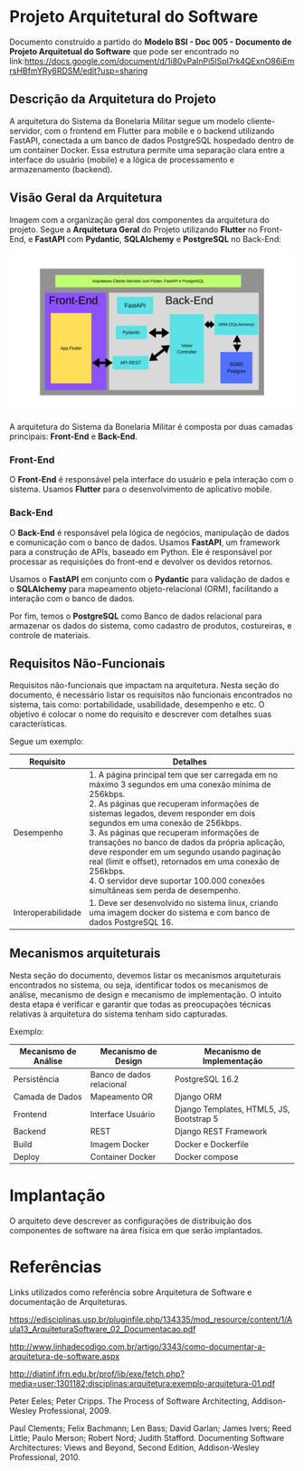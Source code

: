 # Projeto Arquitetural do Software

Documento construído a partido do **Modelo BSI - Doc 005 - Documento de Projeto Arquitetual do Software** que pode ser encontrado no
link:https://docs.google.com/document/d/1i80vPaInPi5lSpI7rk4QExnO86iEmrsHBfmYRy6RDSM/edit?usp=sharing

## Descrição da Arquitetura do Projeto

A arquitetura do Sistema da Bonelaria Militar segue um modelo cliente-servidor, com o frontend em Flutter para mobile e o backend utilizando FastAPI, conectada a um banco de dados PostgreSQL hospedado dentro de um container Docker. Essa estrutura permite uma separação clara entre a interface do usuário (mobile) e a lógica de processamento e armazenamento (backend).

## Visão Geral da Arquitetura

Imagem com a organização geral dos componentes da arquitetura do projeto. Segue a **Arquitetura Geral** do Projeto utilizando **Flutter** no Front-End, e **FastAPI** com **Pydantic**, **SQLAlchemy** e **PostgreSQL** no Back-End:


![Arquitetura Django Framework](./Front-End%20(1).png)


A arquitetura do Sistema da Bonelaria Militar é composta por duas camadas principais: **Front-End** e **Back-End**.

### Front-End

O **Front-End** é responsável pela interface do usuário e pela interação com o sistema. Usamos **Flutter** para o desenvolvimento de aplicativo mobile.

### Back-End

O **Back-End** é responsável pela lógica de negócios, manipulação de dados e comunicação com o banco de dados. Usamos **FastAPI**, um framework para a construção de APIs, baseado em Python. Ele é responsável por processar as requisições do front-end e devolver os devidos retornos.

Usamos o **FastAPI** em conjunto com o **Pydantic** para validação de dados e o **SQLAlchemy** para mapeamento objeto-relacional (ORM), facilitando a interação com o banco de dados.

Por fim, temos o **PostgreSQL** como Banco de dados relacional para armazenar os dados do sistema, como cadastro de produtos, costureiras, e controle de materiais.


## Requisitos Não-Funcionais

Requisitos não-funcionais que impactam na arquitetura. Nesta seção do documento, é necessário listar os requisitos não funcionais encontrados no sistema, tais como: portabilidade, usabilidade, desempenho e etc. O objetivo é colocar o nome do requisito e descrever com detalhes suas características.

Segue um exemplo:

Requisito  | Detalhes
---------- | -------------------------------------------- 
Desempenho | 1. A página principal tem que ser carregada em no máximo 3 segundos em uma conexão mínima de 256kbps. <br />2. As páginas que recuperam informações de sistemas legados, devem responder em dois segundos em uma conexão de 256kbps. <br />3. As páginas que recuperam informações de transações no banco de dados da própria aplicação, deve responder em um segundo usando paginação real (limit e offset), retornados em uma conexão de 256kbps. <br />4. O servidor deve suportar 100.000 conexões simultâneas sem perda de desempenho.
Interoperabilidade | 1. Deve ser desenvolvido no sistema linux, criando uma imagem docker do sistema e com banco de dados PostgreSQL 16.

## Mecanismos arquiteturais

Nesta seção do documento, devemos listar os mecanismos arquiteturais encontrados no sistema, ou seja, identificar todos os mecanismos de análise, mecanismo de design e mecanismo de implementação. O intuito desta etapa é verificar e garantir que todas as preocupações técnicas relativas à arquitetura do sistema tenham sido capturadas.

Exemplo:

| Mecanismo de Análise | Mecanismo de Design  | Mecanismo de Implementação |
| -------------------- | -------------------- | -------------------------- |
| Persistência         | Banco de dados relacional | PostgreSQL 16.2       |
| Camada de Dados      | Mapeamento OR             | Django ORM            |
| Frontend  | Interface Usuário | Django Templates, HTML5, JS, Bootstrap 5 |
| Backend              | REST                  | Django REST Framework     |
| Build                | Imagem Docker            | Docker e Dockerfile    |
| Deploy               | Container Docker         | Docker compose         |

# Implantação

O arquiteto deve descrever as configurações de distribuição dos componentes de software na área física em que serão implantados.

# Referências

Links utilizados como referência sobre Arquitetura de Software e documentação de Arquiteturas.

https://edisciplinas.usp.br/pluginfile.php/134335/mod_resource/content/1/Aula13_ArquiteturaSoftware_02_Documentacao.pdf

http://www.linhadecodigo.com.br/artigo/3343/como-documentar-a-arquitetura-de-software.aspx

http://diatinf.ifrn.edu.br/prof/lib/exe/fetch.php?media=user:1301182:disciplinas:arquitetura:exemplo-arquitetura-01.pdf

Peter Eeles; Peter Cripps. The Process of Software Architecting, Addison-Wesley Professional, 2009.

Paul Clements; Felix Bachmann; Len Bass; David Garlan; James Ivers; Reed Little; Paulo Merson; Robert Nord; Judith Stafford. Documenting Software Architectures: Views and Beyond, Second Edition, Addison-Wesley Professional, 2010.
